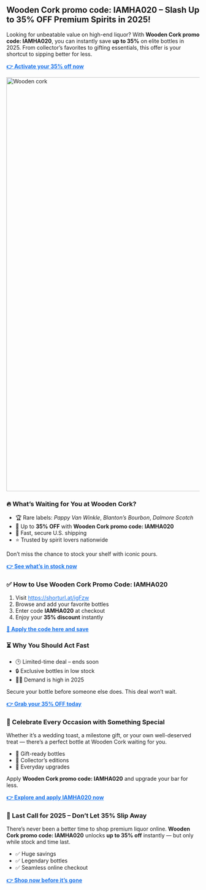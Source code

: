 <h2> Wooden Cork promo code: IAMHA020 – Slash Up to 35% OFF Premium Spirits in 2025!</h2>
<p>Looking for unbeatable value on high-end liquor? With <strong>Wooden Cork promo code: IAMHA020</strong>, you can instantly save <strong>up to 35%</strong> on elite bottles in 2025. From collector’s favorites to gifting essentials, this offer is your shortcut to sipping better for less.</p>
<p><a href="https://shorturl.at/igFzw" style="color: #1a73e8; font-weight: bold;">👉 Activate your 35% off now</a></p>
<img src="https://images.mirror-media.xyz/publication-images/qfdsfpim-4qEzGh_zR_cZ.jpeg?height=540&width=1080" alt="Wooden cork" width="1080">
<h3>🔥 What’s Waiting for You at Wooden Cork?</h3>
<ul>
<li>🏆 Rare labels: <em>Pappy Van Winkle</em>, <em>Blanton’s Bourbon</em>, <em>Dalmore Scotch</em></li>
<li>💸 Up to <strong>35% OFF</strong> with <strong>Wooden Cork promo code: IAMHA020</strong></li>
<li>🚀 Fast, secure U.S. shipping</li>
<li>⭐ Trusted by spirit lovers nationwide</li>
</ul>
<p>Don’t miss the chance to stock your shelf with iconic pours.</p>
<p><a href="https://shorturl.at/igFzw" style="color: #1a73e8; font-weight: bold;">👉 See what’s in stock now</a></p>
<h3>✅ How to Use Wooden Cork Promo Code: IAMHA020</h3>
<ol>
<li>Visit <a href="https://shorturl.at/igFzw" style="color: #1a73e8;">https://shorturl.at/igFzw</a></li>
<li>Browse and add your favorite bottles</li>
<li>Enter code <strong>IAMHA020</strong> at checkout</li>
<li>Enjoy your <strong>35% discount</strong> instantly</li>
</ol>
<p><a href="https://shorturl.at/igFzw" style="color: #1a73e8; font-weight: bold;">🛒 Apply the code here and save</a></p>
<h3>⏳ Why You Should Act Fast</h3>
<ul>
<li>🕒 Limited-time deal – ends soon</li>
<li>🔒 Exclusive bottles in low stock</li>
<li>🏃‍♂️ Demand is high in 2025</li>
</ul>
<p>Secure your bottle before someone else does. This deal won’t wait.</p>
<p><a href="https://shorturl.at/igFzw" style="color: #1a73e8; font-weight: bold;">👉 Grab your 35% OFF today</a></p>
<h3>🎉 Celebrate Every Occasion with Something Special</h3>
<p>Whether it’s a wedding toast, a milestone gift, or your own well-deserved treat — there’s a perfect bottle at Wooden Cork waiting for you.</p>
<ul>
<li>🎁 Gift-ready bottles</li>
<li>🍾 Collector’s editions</li>
<li>🥂 Everyday upgrades</li>
</ul>
<p>Apply <strong>Wooden Cork promo code: IAMHA020</strong> and upgrade your bar for less.</p>
<p><a href="https://shorturl.at/igFzw" style="color: #1a73e8; font-weight: bold;">👉 Explore and apply IAMHA020 now</a></p>
<h3>🚨 Last Call for 2025 – Don’t Let 35% Slip Away</h3>
<p>There’s never been a better time to shop premium liquor online. <strong>Wooden Cork promo code: IAMHA020</strong> unlocks <strong>up to 35% off</strong> instantly — but only while stock and time last.</p>
<ul>
<li>✅ Huge savings</li>
<li>✅ Legendary bottles</li>
<li>✅ Seamless online checkout</li>
</ul>
<p><a href="https://shorturl.at/igFzw" style="color: #1a73e8; font-weight: bold;">👉 Shop now before it’s gone</a></p>
</body>
</html>
